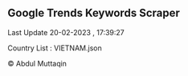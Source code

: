 

## Google Trends Keywords Scraper 
 
Last Update 20-02-2023 , 17:39:27

Country List :
VIETNAM.json



© Abdul Muttaqin 
